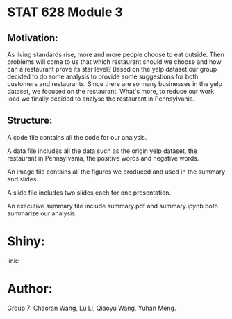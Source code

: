 # STAT 628 Module 3

## Motivation:

As living standards rise, more and more people choose to eat outside. Then problems will come to us that which restaurant should we choose and how can a restaurant prove its star level? Based on the yelp dataset,our group decided to do some analysis to provide some suggestions for both customers and restaurants. Since there are so many businesses in the yelp dataset, we focused on the restaurant. What's more, to reduce our work load we finally decided to analyse the restaurant in Pennsylvania.

## Structure:

A code file contains all the code for our analysis.

A data file includes all the data such as the origin yelp dataset, the restaurant in Pennsylvania, the positive words and negative words.

An image file contains all the figures we produced and used in the summary and slides.

A slide file includes two slides,each for one presentation.

An executive summary file include summary.pdf and summary.ipynb both summarize our analysis.

# Shiny:
link:

# Author:

Group 7: Chaoran Wang, Lu Li, Qiaoyu Wang, Yuhan Meng.

